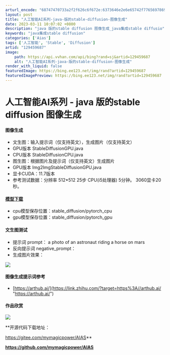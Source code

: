 ```yaml
---
arturl_encode: "68747470733a2f2f626c6f672e:6373646e2e6e65742f77656978696e5f33393335353133362f:61727469636c652f64657461696c732f313239343539363837"
layout: post
title: "人工智能AI系列-java-版的stable-diffusion-图像生成"
date: 2023-03-11 10:07:02 +0800
description: "java 版的stable diffusion 图像生成_java集成stable diffusio"
keywords: "java集成stable diffusion"
categories: ['Aias']
tags: ['人工智能', 'Stable', 'Diffusion']
artid: "129459687"
image:
    path: https://api.vvhan.com/api/bing?rand=sj&artid=129459687
    alt: "人工智能AI系列-java-版的stable-diffusion-图像生成"
render_with_liquid: false
featuredImage: https://bing.ee123.net/img/rand?artid=129459687
featuredImagePreview: https://bing.ee123.net/img/rand?artid=129459687
---
```


# 人工智能AI系列 - java 版的stable diffusion 图像生成

#### **图像生成**

* 文生图：输入提示词（仅支持英文），生成图片（仅支持英文）
* GPU版本 StableDiffusionGPU.java
* CPU版本 StableDiffusionCPU.java
* 图生图：根据图片及提示词（仅支持英文）生成图片
* GPU版本 Img2ImgStableDiffusionGPU.java
* 显卡CUDA：11.7版本
* 参考测试数据：分辨率 512\*512 25步 CPU(i5处理器) 5分钟。 3060显卡20秒。

#### **[模型下载](https://link.zhihu.com/?target=https%3A//pan.baidu.com/s/1mVaxSQ9lVsDVE36CeGNrSw%3Fpwd%3Dewhg "模型下载")**

* cpu模型保存位置：stable\_diffusion/pytorch\_cpu
* gpu模型保存位置：stable\_diffusion/pytorch\_gpu

#### **文生图测试**

* 提示词 prompt： a photo of an astronaut riding a horse on mars
* 反向提示词 negative\_prompt：
* 生成图片效果：

![](https://i-blog.csdnimg.cn/blog_migrate/b18e11f42a70d1f2a762762b2c43a4e7.png)

#### **图像生成提示词参考**

* [https://arthub.ai/](https://link.zhihu.com/?target=https%3A//arthub.ai/ "https://arthub.ai/")

#### **作品欣赏**

![](https://i-blog.csdnimg.cn/blog_migrate/1e552c421918095a716ac6bcf28fb2c6.png)

**开源代码下载地址：
  
https://gitee.com/mymagicpower/AIAS**

**https://github.com/mymagicpower/AIAS**